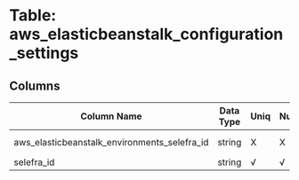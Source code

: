 # Table: aws_elasticbeanstalk_configuration_settings

## Columns 

|  Column Name   |  Data Type  | Uniq | Nullable | Description | 
|  ----  | ----  | ----  | ----  | ---- | 
| aws_elasticbeanstalk_environments_selefra_id | string | X | X | fk to aws_elasticbeanstalk_environments.selefra_id | 
| selefra_id | string | √ | √ | random id | 


